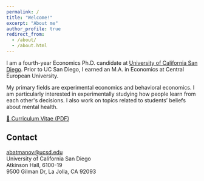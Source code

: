 ```yaml
---
permalink: /
title: "Welcome!"
excerpt: "About me"
author_profile: true
redirect_from: 
  - /about/
  - /about.html
---
```


I am a fourth-year Economics Ph.D. candidate at [University of California San Diego](https://economics.ucsd.edu). Prior to UC San Diego, I earned an M.A. in Economics at Central European University.

My primary fields are experimental economics and behavioral economics. I am particularly interested in experimentally studying how people learn from each other's decisions. I also work on topics related to students’ beliefs about mental health.

[📄 Curriculum Vitae (PDF)](/files/CV_Alisher_2025_03.pdf)

<!-- You can find the pronunciation of my first name [here](https://www.howtopronounce.com/alisher#google_vignette). -->

Contact 
------
[abatmanov@ucsd.edu](mailto:abatmanov@ucsd.edu)\
University of California San Diego\
Atkinson Hall, 6100-19\
9500 Gilman Dr, La Jolla, CA 92093





